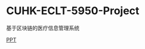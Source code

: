 # CUHK-ECLT-5950-Project

基于区块链的医疗信息管理系统



[PPT](https://docs.google.com/presentation/d/17I0kHhL73L9q0vg1Hci5Em3_E7RERxz-/edit?usp=sharing&ouid=103694895025964212667&rtpof=true&sd=true)

